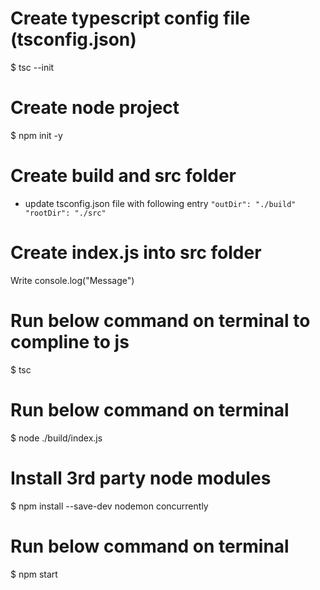 # Create typescript config file (tsconfig.json)
$ tsc --init

# Create node project
$ npm init -y

# Create build and src folder
- update tsconfig.json file with following entry
   `
   "outDir": "./build"
    "rootDir": "./src"
    `

# Create index.js into src folder
Write console.log("Message")

# Run below command on terminal to compline to js
$ tsc

# Run below command on terminal
$ node ./build/index.js

# Install 3rd party node modules
$ npm install --save-dev nodemon concurrently

# Run below command on terminal
$ npm start
